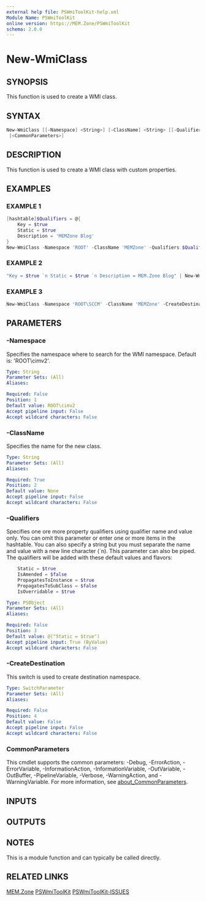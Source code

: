 ```yaml
---
external help file: PSWmiToolKit-help.xml
Module Name: PSWmiToolKit
online version: https://MEM.Zone/PSWmiToolKit
schema: 2.0.0
---
```


# New-WmiClass

## SYNOPSIS

This function is used to create a WMI class.

## SYNTAX

```powershell
New-WmiClass [[-Namespace] <String>] [-ClassName] <String> [[-Qualifiers] <PSObject>] [-CreateDestination]
 [<CommonParameters>]
```

## DESCRIPTION

This function is used to create a WMI class with custom properties.

## EXAMPLES

### EXAMPLE 1

```powershell
[hashtable]$Qualifiers = @{
    Key = $true
    Static = $true
    Description = 'MEMZone Blog'
}
New-WmiClass -Namespace 'ROOT' -ClassName 'MEMZone' -Qualifiers $Qualifiers
```

### EXAMPLE 2

```powershell
"Key = $true `n Static = $true `n Description = MEM.Zone Blog" | New-WmiClass -Namespace 'ROOT' -ClassName 'MEMZone'
```

### EXAMPLE 3

```powershell
New-WmiClass -Namespace 'ROOT\SCCM' -ClassName 'MEMZone' -CreateDestination
```

## PARAMETERS

### -Namespace

Specifies the namespace where to search for the WMI namespace.
Default is: 'ROOT\cimv2'.

```yaml
Type: String
Parameter Sets: (All)
Aliases:

Required: False
Position: 1
Default value: ROOT\cimv2
Accept pipeline input: False
Accept wildcard characters: False
```

### -ClassName

Specifies the name for the new class.

```yaml
Type: String
Parameter Sets: (All)
Aliases:

Required: True
Position: 2
Default value: None
Accept pipeline input: False
Accept wildcard characters: False
```

### -Qualifiers

Specifies one ore more property qualifiers using qualifier name and value only.
You can omit this parameter or enter one or more items in the hashtable.
You can also specify a string but you must separate the name and value with a new line character (\`n).
This parameter can also be piped.
The qualifiers will be added with these default values and flavors:

```powershell
    Static = $true
    IsAmended = $false
    PropagatesToInstance = $true
    PropagatesToSubClass = $false
    IsOverridable = $true
```

```yaml
Type: PSObject
Parameter Sets: (All)
Aliases:

Required: False
Position: 3
Default value: @("Static = $true")
Accept pipeline input: True (ByValue)
Accept wildcard characters: False
```

### -CreateDestination

This switch is used to create destination namespace.

```yaml
Type: SwitchParameter
Parameter Sets: (All)
Aliases:

Required: False
Position: 4
Default value: False
Accept pipeline input: False
Accept wildcard characters: False
```

### CommonParameters

This cmdlet supports the common parameters: -Debug, -ErrorAction, -ErrorVariable, -InformationAction, -InformationVariable, -OutVariable, -OutBuffer, -PipelineVariable, -Verbose, -WarningAction, and -WarningVariable.
For more information, see [about_CommonParameters](http://go.microsoft.com/fwlink/?LinkID=113216).

## INPUTS

## OUTPUTS

## NOTES

This is a module function and can typically be called directly.

## RELATED LINKS

[MEM.Zone](https://MEM.Zone)
[PSWmiToolKit](https://MEM.Zone/PSWmiToolKit)
[PSWmiToolKit-ISSUES](https://MEM.Zone/PSWmiToolKit-ISSUES)
